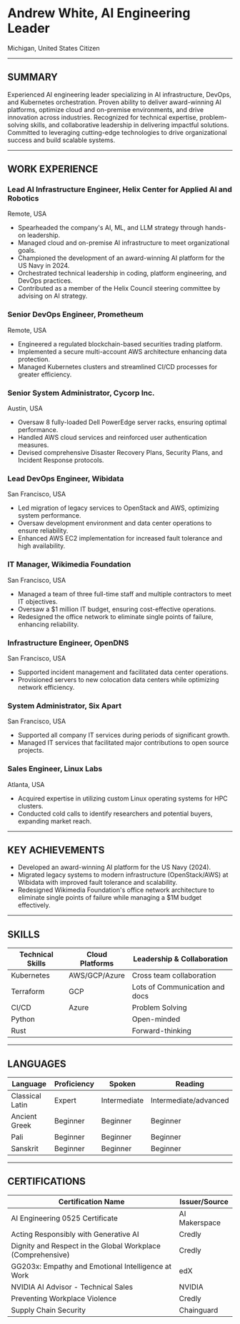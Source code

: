 # Andrew White, AI Engineering Leader  
Michigan, United States Citizen  

---

## SUMMARY  
Experienced AI engineering leader specializing in AI infrastructure, DevOps, and Kubernetes orchestration. Proven ability to deliver award-winning AI platforms, optimize cloud and on-premise environments, and drive innovation across industries. Recognized for technical expertise, problem-solving skills, and collaborative leadership in delivering impactful solutions. Committed to leveraging cutting-edge technologies to drive organizational success and build scalable systems.

---

## WORK EXPERIENCE  

### Lead AI Infrastructure Engineer, Helix Center for Applied AI and Robotics  
Remote, USA  
- Spearheaded the company's AI, ML, and LLM strategy through hands-on leadership.  
- Managed cloud and on-premise AI infrastructure to meet organizational goals.  
- Championed the development of an award-winning AI platform for the US Navy in 2024.  
- Orchestrated technical leadership in coding, platform engineering, and DevOps practices.  
- Contributed as a member of the Helix Council steering committee by advising on AI strategy.  

### Senior DevOps Engineer, Prometheum  
Remote, USA  
- Engineered a regulated blockchain-based securities trading platform.  
- Implemented a secure multi-account AWS architecture enhancing data protection.  
- Managed Kubernetes clusters and streamlined CI/CD processes for greater efficiency.  

### Senior System Administrator, Cycorp Inc.  
Austin, USA  
- Oversaw 8 fully-loaded Dell PowerEdge server racks, ensuring optimal performance.  
- Handled AWS cloud services and reinforced user authentication measures.  
- Devised comprehensive Disaster Recovery Plans, Security Plans, and Incident Response protocols.  

### Lead DevOps Engineer, Wibidata  
San Francisco, USA  
- Led migration of legacy services to OpenStack and AWS, optimizing system performance.  
- Oversaw development environment and data center operations to ensure reliability.  
- Enhanced AWS EC2 implementation for increased fault tolerance and high availability.  

### IT Manager, Wikimedia Foundation  
San Francisco, USA  
- Managed a team of three full-time staff and multiple contractors to meet IT objectives.  
- Oversaw a $1 million IT budget, ensuring cost-effective operations.  
- Redesigned the office network to eliminate single points of failure, enhancing reliability.  

### Infrastructure Engineer, OpenDNS  
San Francisco, USA  
- Supported incident management and facilitated data center operations.  
- Provisioned servers to new colocation data centers while optimizing network efficiency.  

### System Administrator, Six Apart  
San Francisco, USA  
- Supported all company IT services during periods of significant growth.  
- Managed IT services that facilitated major contributions to open source projects.  

### Sales Engineer, Linux Labs  
Atlanta, USA  
- Acquired expertise in utilizing custom Linux operating systems for HPC clusters.  
- Conducted cold calls to identify researchers and potential buyers, expanding market reach.  

---

## KEY ACHIEVEMENTS  
- Developed an award-winning AI platform for the US Navy (2024).  
- Migrated legacy systems to modern infrastructure (OpenStack/AWS) at Wibidata with improved fault tolerance and scalability.  
- Redesigned Wikimedia Foundation's office network architecture to eliminate single points of failure while managing a $1M budget effectively.

---

## SKILLS  

| **Technical Skills**             | **Cloud Platforms**    | **Leadership & Collaboration** |
|-----------------------------------|------------------------|----------------------------------|
| Kubernetes                        | AWS/GCP/Azure          | Cross team collaboration       |
| Terraform                         | GCP                    | Lots of Communication and docs |
| CI/CD                             | Azure                  | Problem Solving                |
| Python                            |                        | Open-minded                    |
| Rust                              |                        | Forward-thinking               |

---

## LANGUAGES  

| Language            | Proficiency | Spoken      | Reading
|---------------------|-------------|-------------|-------------|
| Classical Latin     | Expert      | Intermediate| Intermediate/advanced
| Ancient Greek       | Beginner    | Beginner    | Beginner
| Pali                | Beginner    | Beginner    | Beginner
| Sanskrit            | Beginner    | Beginner    | Beginner

---

## CERTIFICATIONS  

| Certification Name                                      | Issuer/Source                       |
|---------------------------------------------------------|--------------------------------------|
| AI Engineering 0525 Certificate                                     | AI Makerspace        |
| Acting Responsibly with Generative AI                  | Credly                              |
| Dignity and Respect in the Global Workplace (Comprehensive) | Credly                              |
| GG203x: Empathy and Emotional Intelligence at Work     | edX                                 |
| NVIDIA AI Advisor - Technical Sales                    | NVIDIA                              |
| Preventing Workplace Violence                          | Credly                              |
| Supply Chain Security                                  | Chainguard                          |



